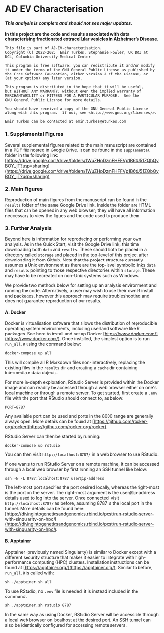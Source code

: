 # AD EV Characterisation
#### *This analysis is complete and should not see major updates.*
**In this project are the code and results associated with data characterising fractionated extracellular vesicles in Alzheimer's Disease.**

```
This file is part of AD-EV-characterisation.
Copyright (C) 2022-2023  Emir Turkes, Stephanie Fowler, UK DRI at
UCL, Columbia University Medical Center

This program is free software: you can redistribute it and/or modify
it under the terms of the GNU General Public License as published by
the Free Software Foundation, either version 3 of the License, or
(at your option) any later version.

This program is distributed in the hope that it will be useful,
but WITHOUT ANY WARRANTY; without even the implied warranty of
MERCHANTABILITY or FITNESS FOR A PARTICULAR PURPOSE.  See the
GNU General Public License for more details.

You should have received a copy of the GNU General Public License
along with this program.  If not, see <http://www.gnu.org/licenses/>.

Emir Turkes can be contacted at emir.turkes@eturkes.com
```

### 1. Supplemental Figures

Several supplemental figures related to the main manuscript are contained in a PDF file hosted in Google Drive.
It can be found in the `supplemental` folder in the following link:  
[https://drive.google.com/drive/folders/1WuZHpDzmFHFFVp1B6tU51ZQbQyBOY_jT?usp=sharing](https://drive.google.com/drive/folders/1WuZHpDzmFHFFVp1B6tU51ZQbQyBOY_jT?usp=sharing)

### 2. Main Figures

Reproduction of main figures from the manuscript can be found in the `results` folder of the same Google Drive link.
Inside the folder are HTML files that can be opened in any web browser; they will have all information neccessary to view the figues and the code used to produce them.

### 3. Further Analysis

Beyond here is information for reproducing or performing your own analysis.
As in the Quick Start, visit the Google Drive link, this time downloading both `data` and `results`.
These should both be placed in a directory called `storage` and placed in the top-level of this project after downloading it from Github.
Note that the project structure currently assumes a Unix environment as there are the top-level symbolic links `data` and `results` pointing to those respective directories within `storage`.
These may have to be recreated on non-Unix systems such as Windows.

We provide two methods below for setting up an analysis environment and running the code.
Alternatively, a user may wish to use their own R install and packages, however this approach may require troubleshooting and does not guarantee reproduction of our results.

#### A. Docker

Docker is virtualisation software that allows the distribution of reproducible operating system environments, including userland software like R packages.
See here to install and set up Docker [https://www.docker.com/](https://www.docker.com/).
Once installed, the simplest option is to run `run_all.R` using the command below:

```
docker-compose up all
```

This will compile all R Markdown files non-interactively, replacing the existing files in the `results` dir and creating a `cache` dir containing intermediate data objects.

For more in-depth exploration, RStudio Server is provided within the Docker image and can readily be accessed through a web browser either on one's local machine or through a remote server.
To get started, first create a `.env` file with the port that RStudio should connect to, as below:

```
PORT=8787
```

Any available port can be used and ports in the 8000 range are generally always open.
More details can be found at [https://github.com/rocker-org/rocker](https://github.com/rocker-org/rocker).

RStudio Server can then be started by running:

```
docker-compose up rstudio
```

You can then visit `http://localhost:8787/` in a web browser to use RStudio.

If one wants to run RStudio Server on a remote machine, it can be accessed through a local web browser by first running an SSH tunnel like below:

```
ssh -N -L 8787:localhost:8787 user@ip-address
```

The left-most port specifies the port desired locally, whereas the right-most is the port on the server.
The right-most argument is the user@ip-address details used to log into the server.
Once connected, visit `http://localhost:8787/` as before, assuming 8787 is the local port in the tunnel.
More details can be found here: [https://divingintogeneticsandgenomics.rbind.io/post/run-rstudio-server-with-singularity-on-hpc/](https://divingintogeneticsandgenomics.rbind.io/post/run-rstudio-server-with-singularity-on-hpc/).

#### B. Apptainer

Apptainer (previously named Singularity) is similar to Docker except with a different security structure that makes it easier to integrate with high-performance computing (HPC) clusters.
Installation instructions can be found at [https://apptainer.org/](https://apptainer.org/).
Similar to before, `run_all.R` is called with:

```
sh ./apptainer.sh all
```

To use RStudio, no `.env` file is needed, it is instead included in the command:

```
sh ./apptainer.sh rstudio 8787
```

In the same way as using Docker, RStudio Server will be accessible through a local web browser on localhost at the desired port.
An SSH tunnel can also be identically configured for accessing remote servers.
